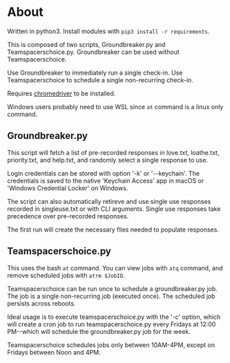 # About

Written in python3. Install modules with `pip3 install -r requirements`.

This is composed of two scripts, Groundbreaker.py and Teamspacerschoice.py. Groundbreaker can be used without Teamspacerschoice.

Use Groundbreaker to immediately run a single check-in. Use Teamspacerschoice to schedule a single non-recurring check-in.

Requires [chromedriver](https://chromedriver.chromium.org/) to be installed.

Windows users probably need to use WSL since `at` command is a linux only command.

## Groundbreaker.py 

This script will fetch a list of pre-recorded responses in love.txt, loathe.txt, priority.txt, and help.txt, and randomly select a single response to use.

Login credentials can be stored with option '-k' or '--keychain'. The credentials is saved to the native 'Keychain Access' app in macOS or 'Windows Credential Locker' on Windows.

The script can also automatically retireve and use single use responses recorded in singleuse.txt or with CLI arguments. Single use responses take precedence over pre-recorded responses.

The first run will create the necessary files needed to populate responses.

## Teamspacerschoice.py

This uses the bash `at` command. You can view jobs with `atq` command, and remove scheduled jobs with `atrm $JobID`.

Teamspacerschoice can be run once to schedule a groundbreaker.py job. The job is a single non-recurring job (executed once). The scheduled job persists across reboots.

Ideal usage is to execute teamspacerschoice.py with the '-c' option, which will create a cron job to run teamspacerschoice.py every Fridays at 12:00 PM--which will schedule the groundbreaker.py job for the week.

Teamspacerschoice schedules jobs only between 10AM-4PM, except on Fridays between Noon and 4PM.

